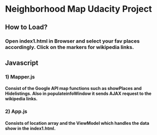 # Neighborhood Map Udacity Project

## How to Load?

### Open index1.html in Browser and select your fav places accordingly. Click on the markers for wikipedia links.

## Javascript

### 1) Mapper.js

####  Consist of the Google API map functions such as showPlaces and Hidelistings. Also in populateinfoWindow it sends AJAX request to the wikipedia links.

### 2) App.js

#### Consists of location array and the ViewModel which handles the data show in the index1.html.